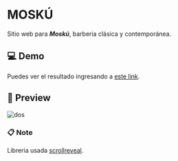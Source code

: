 # MOSKÚ 

Sitio web para ***Moskú***, barberia clásica y contemporánea.

## 💻 Demo
Puedes ver el resultado ingresando a [este link](https://matijpg.github.io/mosku-project/).

## 📸 Preview
![dos](https://user-images.githubusercontent.com/36944271/87340731-dd41f700-c51e-11ea-81af-4af0942c7a61.PNG)

### 📋 Note
Libreria usada [scrollreveal](https://github.com/jlmakes/scrollreveal).
